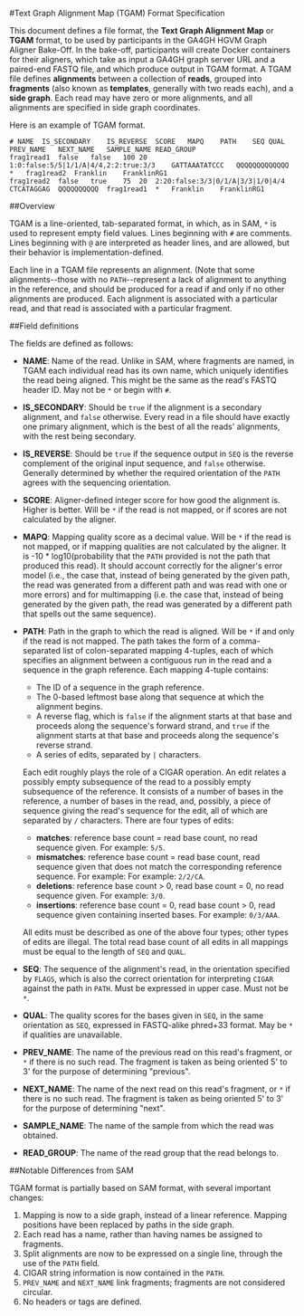 #Text Graph Alignment Map (TGAM) Format Specification

This document defines a file format, the **Text Graph Alignment Map** or **TGAM** format, to be used by participants in the GA4GH HGVM Graph Aligner Bake-Off. In the bake-off, participants will create Docker containers for their aligners, which take as input a GA4GH graph server URL and a paired-end FASTQ file, and which produce output in TGAM format. A TGAM file defines **alignments** between a collection of **reads**, grouped into **fragments** (also known as **templates**, generally with two reads each), and a **side graph**. Each read may have zero or more alignments, and all alignments are specified in side graph coordinates.

Here is an example of TGAM format.
```
# NAME	IS_SECONDARY	IS_REVERSE	SCORE	MAPQ	PATH	SEQ	QUAL	PREV_NAME	NEXT_NAME	SAMPLE_NAME	READ_GROUP
frag1read1	false	false	100	20	1:0:false:5/5|1/1/A|4/4,2:2:true:3/3	GATTAAATATCCC	QQQQQQQQQQQQQ	*	frag1read2	Franklin	FranklinRG1
frag1read2	false	true	75	20	2:20:false:3/3|0/1/A|3/3|1/0|4/4	CTCATAGGAG	QQQQQQQQQQ	frag1read1	*	Franklin	FranklinRG1
```

##Overview

TGAM is a line-oriented, tab-separated format, in which, as in SAM, `*` is used to represent empty field values. Lines beginning with `#` are comments. Lines beginning with `@` are interpreted as header lines, and are allowed, but their behavior is implementation-defined.

Each line in a TGAM file represents an alignment. (Note that some alignments--those with no `PATH`--represent a lack of alignment to anything in the reference, and should be produced for a read if and only if no other alignments are produced. Each alignment is associated with a particular read, and that read is associated with a particular fragment.

##Field definitions

The fields are defined as follows:

* **NAME**: Name of the read. Unlike in SAM, where fragments are named, in TGAM each individual read has its own name, which uniquely identifies the read being aligned. This might be the same as the read's FASTQ header ID. May not be `*` or begin with `#`.

* **IS_SECONDARY**: Should be `true` if the alignment is a secondary alignment, and `false` otherwise. Every read in a file should have exactly one primary alignment, which is the best of all the reads' alignments, with the rest being secondary.

* **IS_REVERSE**: Should be `true` if the sequence output in `SEQ` is the reverse complement of the original input sequence, and `false` otherwise. Generally determined by whether the required orientation of the `PATH` agrees with the sequencing orientation.

* **SCORE**: Aligner-defined integer score for how good the alignment is. Higher is better. Will be `*` if the read is not mapped, or if scores are not calculated by the aligner.

* **MAPQ**: Mapping quality score as a decimal value. Will be `*` if the read is not mapped, or if mapping qualities are not calculated by the aligner. It is -10 * log10(probability that the `PATH` provided is not the path that produced this read). It should account correctly for the aligner's error model (i.e., the case that, instead of being generated by the given path, the read was generated from a different path and was read with one or more errors) and for multimapping (i.e. the case that, instead of being generated by the given path, the read was generated by a different path that spells out the same sequence).

* **PATH**: Path in the graph to which the read is aligned. Will be `*` if and only if the read is not mapped. The path takes the form of a comma-separated list of colon-separated mapping 4-tuples, each of which specifies an alignment between a contiguous run in the read and a sequence in the graph reference. Each mapping 4-tuple contains:
    * The ID of a sequence in the graph reference.
    * The 0-based leftmost base along that sequence at which the alignment begins.
    * A reverse flag, which is `false` if the alignment starts at that base and proceeds along the sequence's forward strand, and `true` if the alignment starts at that base and proceeds along the sequence's reverse strand.
    * A series of edits, separated by `|` characters.
    
    Each edit roughly plays the role of a CIGAR operation. An edit relates a possibly empty subsequence of the read to a possibly empty subsequence of the reference. It consists of a number of bases in the reference, a number of bases in the read, and, possibly, a piece of sequence giving the read's sequence for the edit, all of which are separated by `/` characters. There are four types of edits:
    * **matches**: reference base count = read base count, no read sequence given. For example: `5/5`.
    * **mismatches**: reference base count = read base count, read sequence given that does not match the corresponding reference sequence. For example: For example: `2/2/CA`.
    * **deletions**: reference base count > 0, read base count = 0, no read sequence given. For example: `3/0`.
    * **insertions**: reference base count = 0, read base count > 0, read sequence given containing inserted bases. For example: `0/3/AAA`.

    All edits must be described as one of the above four types; other types of edits are illegal. The total read base count of all edits in all mappings must be equal to the length of `SEQ` and `QUAL`.

* **SEQ**: The sequence of the alignment's read, in the orientation specified by `FLAGS`, which is also the correct orientation for interpreting `CIGAR` against the path in `PATH`. Must be expressed in upper case. Must not be `*`.

* **QUAL**: The quality scores for the bases given in `SEQ`, in the same orientation as `SEQ`, expressed in FASTQ-alike phred+33 format. May be `*` if qualities are unavailable.

* **PREV_NAME**: The name of the previous read on this read's fragment, or `*` if there is no such read. The fragment is taken as being oriented 5' to 3' for the purpose of determining "previous".

* **NEXT_NAME**: The name of the next read on this read's fragment, or `*` if there is no such read. The fragment is taken as being oriented 5' to 3' for the purpose of determining "next".

* **SAMPLE_NAME**: The name of the sample from which the read was obtained.

* **READ_GROUP**: The name of the read group that the read belongs to.

##Notable Differences from SAM

TGAM format is partially based on SAM format, with several important changes:

1. Mapping is now to a side graph, instead of a linear reference. Mapping positions have been replaced by paths in the side graph.
2. Each read has a name, rather than having names be assigned to fragments.
3. Split alignments are now to be expressed on a single line, through the use of the `PATH` field.
4. CIGAR string information is now contained in the `PATH`.
5. `PREV_NAME` and `NEXT_NAME` link fragments; fragments are not considered circular.
6. No headers or tags are defined.
